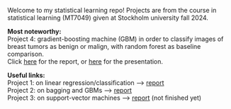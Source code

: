 Welcome to my statistical learning repo! Projects are from the course in statistical learning (MT7049) given at Stockholm university fall 2024.

**Most noteworthy:** \
Project 4: gradient-boosting machine (GBM) in order to classify images of breast tumors as benign or malign, with random forest as baseline comparison. \
Click [here](https://github.com/aggelitoo/statistical_learning/blob/master/project4/project4_report.pdf) for the report, or [here](https://github.com/aggelitoo/statistical_learning/blob/master/project4/project4_presentation.pdf) for the presentation.

**Useful links:**\
Project 1: on linear regression/classification -->
[report](https://github.com/aggelitoo/statistical_learning/blob/master/project1/Project1_AugustJonasson.pdf) \
Project 2: on bagging and GBMs -->
[report](https://github.com/aggelitoo/statistical_learning/blob/master/project2/project2.pdf) \
Project 3: on support-vector machines -->
[report]() (not finished yet)